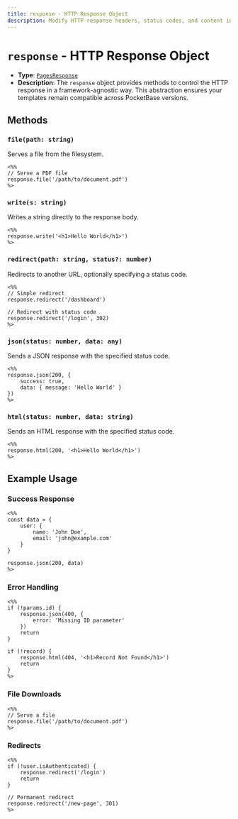 ```yaml
---
title: response - HTTP Response Object
description: Modify HTTP response headers, status codes, and content in PocketPages templates.
---
```


# `response` - HTTP Response Object

- **Type**: [`PagesResponse`](https://github.com/pockethost/pockethost/blob/main/src/lib/pages/index.ts)
- **Description**: The `response` object provides methods to control the HTTP response in a framework-agnostic way. This abstraction ensures your templates remain compatible across PocketBase versions.

## Methods

### `file(path: string)`

Serves a file from the filesystem.

```ejs
<%%
// Serve a PDF file
response.file('/path/to/document.pdf')
%>
```

### `write(s: string)`

Writes a string directly to the response body.

```ejs
<%%
response.write('<h1>Hello World</h1>')
%>
```

### `redirect(path: string, status?: number)`

Redirects to another URL, optionally specifying a status code.

```ejs
<%%
// Simple redirect
response.redirect('/dashboard')

// Redirect with status code
response.redirect('/login', 302)
%>
```

### `json(status: number, data: any)`

Sends a JSON response with the specified status code.

```ejs
<%%
response.json(200, {
    success: true,
    data: { message: 'Hello World' }
})
%>
```

### `html(status: number, data: string)`

Sends an HTML response with the specified status code.

```ejs
<%%
response.html(200, '<h1>Hello World</h1>')
%>
```

## Example Usage

### Success Response

```ejs
<%%
const data = {
    user: {
        name: 'John Doe',
        email: 'john@example.com'
    }
}

response.json(200, data)
%>
```

### Error Handling

```ejs
<%%
if (!params.id) {
    response.json(400, {
        error: 'Missing ID parameter'
    })
    return
}

if (!record) {
    response.html(404, '<h1>Record Not Found</h1>')
    return
}
%>
```

### File Downloads

```ejs
<%%
// Serve a file
response.file('/path/to/document.pdf')
%>
```

### Redirects

```ejs
<%%
if (!user.isAuthenticated) {
    response.redirect('/login')
    return
}

// Permanent redirect
response.redirect('/new-page', 301)
%>
```
